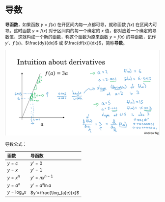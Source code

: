 # 导数

**导函数**，如果函数 $y=f(x)$ 在开区间内每一点都可导，就称函数 $f(x)$ 在区间内可导。这时函数 $y=f(x)$ 对于区间内的每一个确定的 $x$ 值，都对应着一个确定的导数值，这就构成一个新的函数，称这个函数为原来函数 $y=f(x)$ 的导函数，记作 $y'$、$f'(x)$、$\frac{dy}{dx}$ 或 $\frac{df(x)}{dx}$，简称**导数**。

![导数](./image/2.5-1.png)

导数公式：

| 函数              | 导函数                   |
| :---------------- | :----------------------- |
| $y = c$           | $y'=0$                   |
| $y = x$           | $y'=1$                   |
| $y = x^{n}$       | $y'=nx^{n-1}$            |
| $y = a^x$         | $y'=a^x\ln{a}$           |
| $y = \log_{a}{x}$ | $y'=\frac{\log_{a}e}{x}$ |
